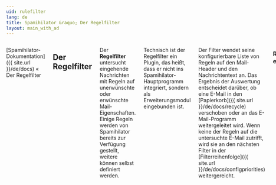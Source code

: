 ```yaml
---
uid: rulefilter
lang: de
title: Spamihilator &raquo; Der Regelfilter
layout: main_with_ad
---
```


<div class="row">
<div class="twelve columns" markdown="1">

[Spamihilator-Dokumentation]({{ site.url }}/de/docs) &laquo; Der Regelfilter

## Der Regelfilter

Der **Regelfilter** untersucht eingehende Nachrichten mit Regeln auf unerwünschte oder erwünschte Mail-Eigenschaften. Einige Regeln werden von Spamihilator bereits zur Verfügung gestellt, weitere können selbst definiert werden.

Technisch ist der Regelfilter ein Plugin, das heißt, dass er nicht ins Spamihilator-Hauptprogramm integriert, sondern als Erweiterungsmodul eingebunden ist.

Der Filter wendet seine konfigurierbare Liste von Regeln auf den Mail-Header und den Nachrichtentext an. Das Ergebnis der Auswertung entscheidet darüber, ob eine E-Mail in den [Papierkorb]({{ site.url }}/de/docs/recycle) verschoben oder an das E-Mail-Programm weitergeleitet wird. Wenn keine der Regeln auf die untersuchte E-Mail zutrifft, wird sie an den nächsten Filter in der [Filterreihenfolge]({{ site.url }}/de/docs/configpriorities) weitergereicht.

### Regeln erstellen

Eine genaue Beschreibung der Möglichkeiten zur Erstellung von Regeln finden Sie unter [Regeln]({{ site.url }}/de/docs/configrules).

Eine Regel kann beispielsweise lauten: eine Mail, die größer als 1 <abbr title="Megabyte">MB</abbr> ist, wird als reguläre Mail bewertet. Oder: eine Mail, welche die eigene Signatur oder Wörter aus einer Whitelist enthält, wird als erwünschte Mail betrachtet.

Umgekehrt können beispielsweise Mails mit leerem Nachrichtentext als Spam definiert werden. Oder es können Mails, die nicht von üblichen Top-level-domains gesendet wurden, oder die keine üblichen Character-sets enthalten, ausgesiebt werden. Mails, die bestimmte Spamwörter in Absender oder Betreff enthalten, können als Spammails gefiltert werden.

</div>
</div>
